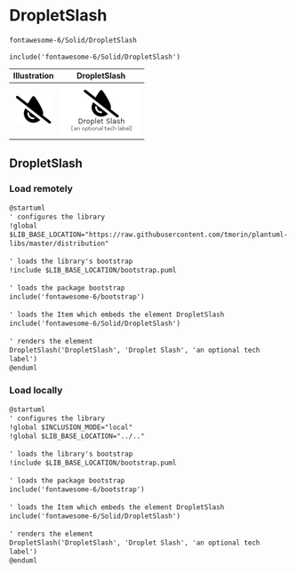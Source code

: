 # DropletSlash


```text
fontawesome-6/Solid/DropletSlash
```

```text
include('fontawesome-6/Solid/DropletSlash')
```



| Illustration | DropletSlash |
| :---: | :---: |
| ![illustration for Illustration](../../fontawesome-6/Solid/DropletSlash.png) | ![illustration for DropletSlash](../../fontawesome-6/Solid/DropletSlash.Local.png) |




## DropletSlash

### Load remotely
```plantuml
@startuml
' configures the library
!global $LIB_BASE_LOCATION="https://raw.githubusercontent.com/tmorin/plantuml-libs/master/distribution"

' loads the library's bootstrap
!include $LIB_BASE_LOCATION/bootstrap.puml

' loads the package bootstrap
include('fontawesome-6/bootstrap')

' loads the Item which embeds the element DropletSlash
include('fontawesome-6/Solid/DropletSlash')

' renders the element
DropletSlash('DropletSlash', 'Droplet Slash', 'an optional tech label')
@enduml
```

### Load locally
```plantuml
@startuml
' configures the library
!global $INCLUSION_MODE="local"
!global $LIB_BASE_LOCATION="../.."

' loads the library's bootstrap
!include $LIB_BASE_LOCATION/bootstrap.puml

' loads the package bootstrap
include('fontawesome-6/bootstrap')

' loads the Item which embeds the element DropletSlash
include('fontawesome-6/Solid/DropletSlash')

' renders the element
DropletSlash('DropletSlash', 'Droplet Slash', 'an optional tech label')
@enduml
```

